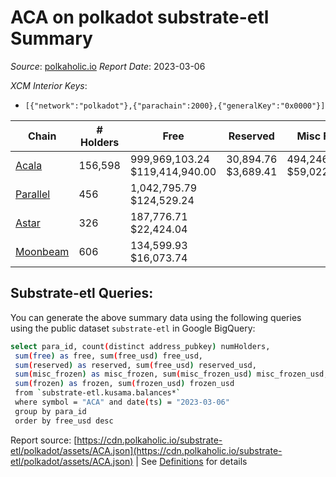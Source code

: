 # ACA on polkadot substrate-etl Summary

_Source_: [polkaholic.io](https://polkaholic.io) *Report Date*: 2023-03-06


*XCM Interior Keys*:
* `[{"network":"polkadot"},{"parachain":2000},{"generalKey":"0x0000"}]`


| Chain | # Holders | Free | Reserved | Misc Frozen | Frozen | Price | AssetID |
| ----- | --------- | ---- | -------- | ----------- | ------ | ----- | ------- |
| [Acala](/polkadot/2000-acala) | 156,598 | 999,969,103.24 $119,414,940.00 | 30,894.76 $3,689.41 | 494,246,797.18  $59,022,275.23 | 494,116,759.82 $59,006,746.34 | $0.12 | `{"Token":"ACA"}` |
| [Parallel](/polkadot/2012-parallel) | 456 | 1,042,795.79 $124,529.24 |   |    |   | $0.12 | `{"Token":"108"}` |
| [Astar](/polkadot/2006-astar) | 326 | 187,776.71 $22,424.04 |   |    |   | $0.12 | `{"Token":"18446744073709551616"}` |
| [Moonbeam](/polkadot/2004-moonbeam) | 606 | 134,599.93 $16,073.74 |   |    |   | $0.12 | `{"Token":"224821240862170613278369189818311486111"}` |

## Substrate-etl Queries:
You can generate the above summary data using the following queries using the public dataset `substrate-etl` in Google BigQuery:
```bash
select para_id, count(distinct address_pubkey) numHolders, 
 sum(free) as free, sum(free_usd) free_usd,
 sum(reserved) as reserved, sum(free_usd) reserved_usd,
 sum(misc_frozen) as misc_frozen, sum(misc_frozen_usd) misc_frozen_usd,
 sum(frozen) as frozen, sum(frozen_usd) frozen_usd
 from `substrate-etl.kusama.balances*` 
 where symbol = "ACA" and date(ts) = "2023-03-06"
 group by para_id
 order by free_usd desc
```


Report source: [https://cdn.polkaholic.io/substrate-etl/polkadot/assets/ACA.json](https://cdn.polkaholic.io/substrate-etl/polkadot/assets/ACA.json) | See [Definitions](/DEFINITIONS.md) for details
